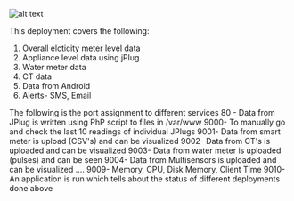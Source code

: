 ![alt text](https://dl.dropboxusercontent.com/u/75845627/Deployment/Deployment_Home_1.jpg "Deployment in Home I")

This deployment covers the following:
1. Overall elcticity meter level data
2. Appliance level data using jPlug
3. Water meter data
4. CT data
5. Data from Android
6. Alerts- SMS, Email

The following is the port assignment to different services
80 - Data from JPlug is written using PhP script to files in /var/www
9000- To manually go and check the last 10 readings of individual JPlugs
9001- Data from smart meter is upload (CSV's) and can be visualized
9002- Data from CT's is uploaded and can be visualized
9003- Data from water meter is uploaded (pulses) and can be seen
9004- Data from Multisensors is uploaded and can be visualized
.... 
9009- Memory, CPU, Disk Memory, Client Time
9010- An application is run which tells about the status of different deployments done above
